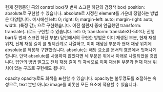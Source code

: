 현재 진행중인 곡의 control box(첫 번째 스크린 하단의 검정색 box)
position: absolute로 구현할 수 있습니다.
absolute로 지정한 element를 가운데 정렬하는 방법은 다양합니다.
예시에선 left: 0; right: 0; margin-left: auto; margin-right: auto; width: (특정 값); 으로 구현했습니다.
이전 챌린지 중에 언급했던 transform: translate(..)로도 구현할 수 있습니다.
left: 0; transform: translateX(-50%);
진행 bar(두 번째 스크린 하단 부분)
답안에서의 구현한 방법은 이미 재생된 부분, 현재 재생 위치, 전체 재생 길이 를 형제관계로 나열하고, 이미 재생된 부분과 현재 재생 위치에 absolute를 적용해 구현했습니다.
absolute는 해당 요소를 문서의 흐름에서 벗어나게 합니다. 만약 absolute를 사용하지 않았다면 세 부분은 위에서 아래로 나열되었을 것입니다.
답안의 방법 말고도 전체 재생 길이 의 자식으로 이미 재생된 부분과 현재 재생 위치이 있는 구조로 구현해도 됩니다.

opacity
opacity로도 회색을 표현할 수 있습니다.
opacity는 불투명도를 조절하는 속성으로, text 뿐만 아니라 image를 비롯한 모든 요소에 적용할 수 있습니다.
